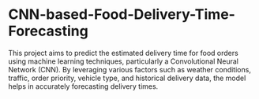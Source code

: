 # CNN-based-Food-Delivery-Time-Forecasting
This project aims to predict the estimated delivery time for food orders using machine learning techniques, particularly a Convolutional Neural Network (CNN). By leveraging various factors such as weather conditions, traffic, order priority, vehicle type, and historical delivery data, the model helps in accurately forecasting delivery times.
